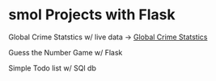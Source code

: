 # smol Projects with  Flask 
Global Crime Statstics w/ live data -> [Global Crime Statstics](https://global-crime-stats.vercel.app/)

Guess the Number Game w/ Flask

Simple Todo list w/ SQl db